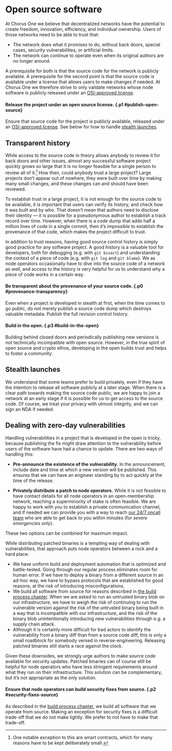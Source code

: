 # Open source software

At Chorus One we believe that decentralized networks have the potential
to create freedom, innovation, efficiency, and individual ownership.
Users of those networks need to be able to trust that:

 * The network does what it promises to do, without back doors, special cases,
   security vulnerabilities, or artificial limits.
 * The network can continue to operate even when its original authors are no longer around.

A prerequisite for both is that the source code for the network is publicly available.
A prerequisite for the second point
is that the source code is available under a license
that allows users to make changes if needed.
At Chorus One we therefore strive to only validate networks whose node software
is publicly released under an [OSI-approved license][osi].

[osi]: https://opensource.org/

#### Release the project under an open source license. {.p1 #publish-open-source}
Ensure that source code for the project is publicly available,
released under an [OSI-approved license][osi].
See below for how to handle [stealth launches](#stealth-launches).

## Transparent history

While access to the source code
in theory allows anybody to review it for back doors and other issues,
almost any successful software project quickly grows so large
that it is no longer feasible for a single person to review all of it.[^smart-contract]
How then, could anybody trust a large project?
Large projects don’t appear out of nowhere,
they were built over time by making many small changes,
and these changes can and should have been reviewed.

To establish trust in a large project,
it is not enough for the source code to be available,
it is important that users can verify its history,
and check how it was built and by who.
That doesn’t mean that authors need to disclose their identity
— it is possible for a pseudonymous author to establish a track record over time.
However, when there is a code dump that adds half a million lines of code in a single commit,
then it’s impossible to establish the provenance of that code,
which makes the project difficult to trust.

In addition to trust reasons,
having good source control history is simply good practice for any software project.
A good history is a valuable tool for developers,
both for debugging (e.g. with `git bisect`) and understanding the context of a piece of code
(e.g. with `git log` and `git blame`).
We as node operators occasionally have to dive into the source code of a network as well,
and access to the history is very helpful for us
to understand why a piece of code works in a certain way.

[^smart-contract]: One notable exception to this are smart contracts,
which for many reasons have to be kept deliberately small.

#### Be transparent about the provenance of your source code. {.p0 #provenance-transparency}
Even when a project is developed in stealth at first,
when the time comes to go public,
do not merely publish a source code dump
which destroys valuable metadata.
Publish the full revision control history.

#### Build in the open. {.p3 #build-in-the-open}
Building behind closed doors and periodically publishing new versions
is not technically incompatible with open source.
However,
in the true spirit of open source and crypto ethos,
developing in the open builds trust and helps to foster a community.

## Stealth launches

We understand that some teams prefer to build privately,
even if they have the intention to release all software publicly at a later stage.
When there is a clear path towards making the source code public,
we are happy to join a network at an early stage
if it is possible for us to get access to the source code.
Of course, we treat your privacy with utmost integrity,
and we can sign an NDA if needed.

## Dealing with zero-day vulnerabilities

Handling vulnerabilities in a project that is developed in the open is tricky,
because publishing the fix might draw attention to the vulnerability
before users of the software have had a chance to update.
There are two ways of handling this:

* **Pre-announce the existence of the vulnerability.**
In the announcement, include date and time at which a new version will be published.
This ensures that we can have an engineer standing by 
to act quickly at the time of the release.

* **Privately distribute a patch to node operators.**
While it is not feasible to have contact details
for all node operators in an open-membership network,
reaching a superminority of stake is often feasible.
We are happy to work with you to establish a private communication channel,
and if needed we can provide you with a way to reach
[our 24/7 oncall team](../chorus-one/oncall.md)
who are able to get back to you within minutes
(for _severe emergencies only_). 

These two options can be combined for maximum impact.

While distributing patched binaries
is a tempting way of dealing with vulnerabilities,
that approach puts node operators between a rock and a hard place:

 * We have uniform build and deployment automation that is optimized and battle-tested.
   Going through our regular process eliminates room for human error.
   If we have to deploy a binary from a different source in an ad-hoc way,
   we have to bypass protocols that are established for good reasons,
   at the risk of introducing misconfigurations.
 * We build all software from source for reasons described in
   [the build process chapter](build-process.md).
   When we are asked to run an untrusted binary blob on our infrastructure,
   we have to weigh the risk of continuing to run the vulnerable version
   against the risk of the untrusted binary being built in a way
   that is incompatible with our infrastructure,
   and the risk of the binary blob unintentionally introducing new vulnerabilities
   through e.g. a supply chain attack.
 * Although it is certainly more difficult for bad actors
   to identify the vulnerability from a binary diff than from a source code diff,
   this is only a small roadblock for somebody versed in reverse-engineering.
   Releasing patched binaries still starts a race against the clock.

Given these downsides,
we strongly urge authors to make source code available for security updates.
Patched binaries can of course still be helpful for node operators
who have less stringent requirements around what they run on their infrastructure.
This solution can be complementary,
but it’s not appropriate as the _only_ solution.

#### Ensure that node operators can build security fixes from source. {.p2 #security-fixes-source}
As described in the [build process chapter](build-process.md),
we build all software that we operate from source.
Making an exception for security fixes is a difficult trade-off that we do not make lightly.
We prefer to not have to make that trade-off.
